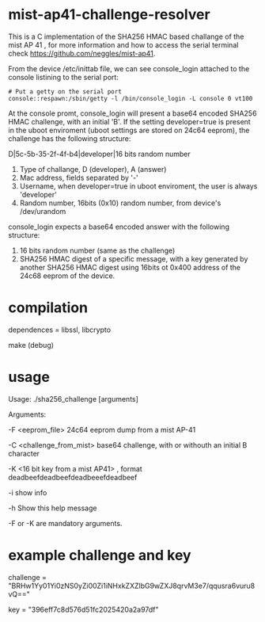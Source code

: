 # mist-ap41-challenge-resolver

This is a C implementation of the SHA256 HMAC based challange of the mist AP 41 , for more information and how to access the serial terminal check https://github.com/neggles/mist-ap41.

From the device /etc/inittab file, we can see console_login attached to the console listining to the serial port:
```
# Put a getty on the serial port
console::respawn:/sbin/getty -l /bin/console_login -L console 0 vt100
```
At the console promt, console_login will present a base64 encoded SHA256 HMAC challenge, with an initial 'B'. If the setting developer=true is present in the uboot enviroment (uboot settings are stored on 24c64 eeprom), the challenge has the following structure:

D|5c-5b-35-2f-4f-b4|developer|16 bits random number

1. Type of challange, D (developer), A (answer)
2. Mac address, fields separated by '-'
3. Username, when developer=true in uboot enviroment, the user is always 'developer'
4. Random number, 16bits (0x10) random number, from device's /dev/urandom

console_login expects a base64 encoded answer with the following structure:

1. 16 bits random number (same as the challenge)
2. SHA256 HMAC digest of a specific message, with a key generated by another SHA256 HMAC digest using 16bits ot 0x400 address of the 24c68 eeprom of the device. 

# compilation

dependences = libssl, libcrypto

make (debug)

# usage 

Usage: ./sha256_challenge [arguments]

Arguments:

  -F <eeprom_file> 24c64 eeprom dump from a mist AP-41
  
  -C <challenge_from_mist> base64 challenge, with or withouth an initial B character
  
  -K <16 bit key from a mist AP41> , format deadbeefdeadbeefdeadbeeefdeadbeef 
  
  -i show info
  
  -h Show this help message

  

-F or -K are mandatory arguments.
# example challenge and key
challenge = "BRHw1Yy01Yi0zNS0yZi00Zi1iNHxkZXZlbG9wZXJ8qrvM3e7/qqusra6vuru8vQ==" 

key = "396eff7c8d576d51fc2025420a2a97df"


